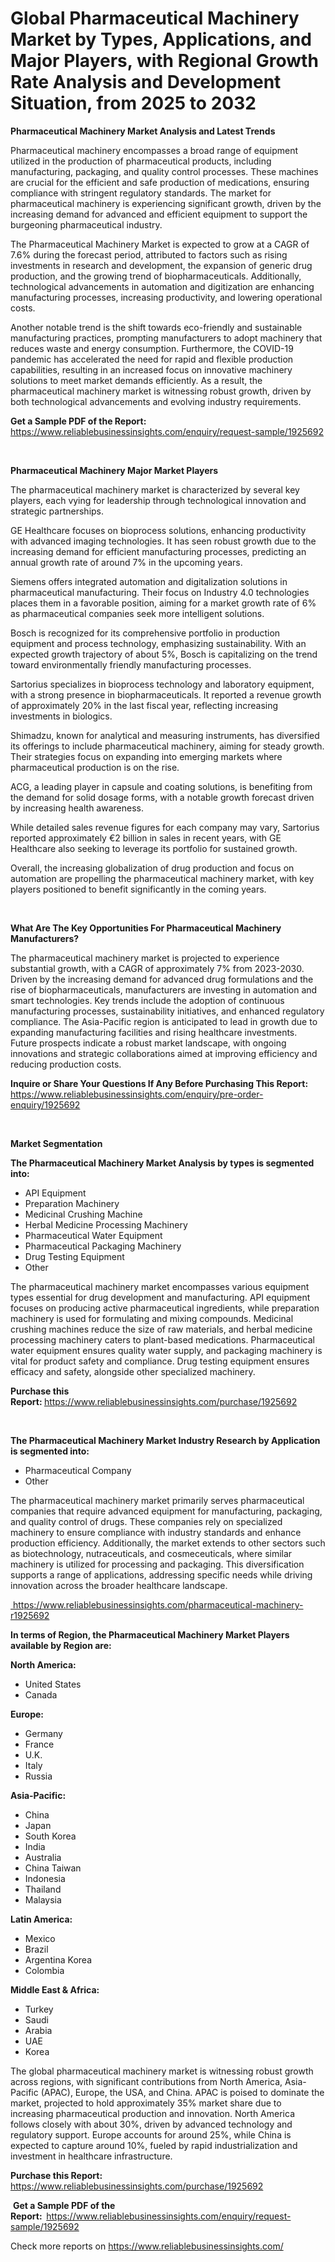 <p><h1>Global Pharmaceutical Machinery Market by Types, Applications, and Major Players, with Regional Growth Rate Analysis and Development Situation, from 2025 to 2032</h1></p><p><strong>Pharmaceutical Machinery Market Analysis and Latest Trends</strong></p>
<p><p>Pharmaceutical machinery encompasses a broad range of equipment utilized in the production of pharmaceutical products, including manufacturing, packaging, and quality control processes. These machines are crucial for the efficient and safe production of medications, ensuring compliance with stringent regulatory standards. The market for pharmaceutical machinery is experiencing significant growth, driven by the increasing demand for advanced and efficient equipment to support the burgeoning pharmaceutical industry.</p><p>The Pharmaceutical Machinery Market is expected to grow at a CAGR of 7.6% during the forecast period, attributed to factors such as rising investments in research and development, the expansion of generic drug production, and the growing trend of biopharmaceuticals. Additionally, technological advancements in automation and digitization are enhancing manufacturing processes, increasing productivity, and lowering operational costs. </p><p>Another notable trend is the shift towards eco-friendly and sustainable manufacturing practices, prompting manufacturers to adopt machinery that reduces waste and energy consumption. Furthermore, the COVID-19 pandemic has accelerated the need for rapid and flexible production capabilities, resulting in an increased focus on innovative machinery solutions to meet market demands efficiently. As a result, the pharmaceutical machinery market is witnessing robust growth, driven by both technological advancements and evolving industry requirements.</p></p>
<p><strong>Get a Sample PDF of the Report:&nbsp;</strong> <a href="https://www.reliablebusinessinsights.com/enquiry/request-sample/1925692?utm_campaign=2633&utm_medium=2&utm_source=Github&utm_content=ia&utm_term=28032025&utm_id=pharmaceutical-machinery">https://www.reliablebusinessinsights.com/enquiry/request-sample/1925692</a></p>
<p>&nbsp;</p>
<p><strong>Pharmaceutical Machinery Major Market Players</strong></p>
<p><p>The pharmaceutical machinery market is characterized by several key players, each vying for leadership through technological innovation and strategic partnerships. </p><p>GE Healthcare focuses on bioprocess solutions, enhancing productivity with advanced imaging technologies. It has seen robust growth due to the increasing demand for efficient manufacturing processes, predicting an annual growth rate of around 7% in the upcoming years.</p><p>Siemens offers integrated automation and digitalization solutions in pharmaceutical manufacturing. Their focus on Industry 4.0 technologies places them in a favorable position, aiming for a market growth rate of 6% as pharmaceutical companies seek more intelligent solutions.</p><p>Bosch is recognized for its comprehensive portfolio in production equipment and process technology, emphasizing sustainability. With an expected growth trajectory of about 5%, Bosch is capitalizing on the trend toward environmentally friendly manufacturing processes.</p><p>Sartorius specializes in bioprocess technology and laboratory equipment, with a strong presence in biopharmaceuticals. It reported a revenue growth of approximately 20% in the last fiscal year, reflecting increasing investments in biologics.</p><p>Shimadzu, known for analytical and measuring instruments, has diversified its offerings to include pharmaceutical machinery, aiming for steady growth. Their strategies focus on expanding into emerging markets where pharmaceutical production is on the rise.</p><p>ACG, a leading player in capsule and coating solutions, is benefiting from the demand for solid dosage forms, with a notable growth forecast driven by increasing health awareness.</p><p>While detailed sales revenue figures for each company may vary, Sartorius reported approximately €2 billion in sales in recent years, with GE Healthcare also seeking to leverage its portfolio for sustained growth.</p><p>Overall, the increasing globalization of drug production and focus on automation are propelling the pharmaceutical machinery market, with key players positioned to benefit significantly in the coming years.</p></p>
<p>&nbsp;</p>
<p><strong>What Are The Key Opportunities For Pharmaceutical Machinery Manufacturers?</strong></p>
<p><p>The pharmaceutical machinery market is projected to experience substantial growth, with a CAGR of approximately 7% from 2023-2030. Driven by the increasing demand for advanced drug formulations and the rise of biopharmaceuticals, manufacturers are investing in automation and smart technologies. Key trends include the adoption of continuous manufacturing processes, sustainability initiatives, and enhanced regulatory compliance. The Asia-Pacific region is anticipated to lead in growth due to expanding manufacturing facilities and rising healthcare investments. Future prospects indicate a robust market landscape, with ongoing innovations and strategic collaborations aimed at improving efficiency and reducing production costs.</p></p>
<p><strong>Inquire or Share Your Questions If Any Before Purchasing This Report:</strong> <a href="https://www.reliablebusinessinsights.com/enquiry/pre-order-enquiry/1925692?utm_campaign=2633&utm_medium=2&utm_source=Github&utm_content=ia&utm_term=28032025&utm_id=pharmaceutical-machinery">https://www.reliablebusinessinsights.com/enquiry/pre-order-enquiry/1925692</a></p>
<p>&nbsp;</p>
<p><strong>Market Segmentation</strong></p>
<p><strong>The Pharmaceutical Machinery Market Analysis by types is segmented into:</strong></p>
<p><ul><li>API Equipment</li><li>Preparation Machinery</li><li>Medicinal Crushing Machine</li><li>Herbal Medicine Processing Machinery</li><li>Pharmaceutical Water Equipment</li><li>Pharmaceutical Packaging Machinery</li><li>Drug Testing Equipment</li><li>Other</li></ul></p>
<p><p>The pharmaceutical machinery market encompasses various equipment types essential for drug development and manufacturing. API equipment focuses on producing active pharmaceutical ingredients, while preparation machinery is used for formulating and mixing compounds. Medicinal crushing machines reduce the size of raw materials, and herbal medicine processing machinery caters to plant-based medications. Pharmaceutical water equipment ensures quality water supply, and packaging machinery is vital for product safety and compliance. Drug testing equipment ensures efficacy and safety, alongside other specialized machinery.</p></p>
<p><strong>Purchase this Report:&nbsp;</strong><a href="https://www.reliablebusinessinsights.com/purchase/1925692?utm_campaign=2633&utm_medium=2&utm_source=Github&utm_content=ia&utm_term=28032025&utm_id=pharmaceutical-machinery">https://www.reliablebusinessinsights.com/purchase/1925692</a></p>
<p>&nbsp;</p>
<p><strong>The Pharmaceutical Machinery Market Industry Research by Application is segmented into:</strong></p>
<p><ul><li>Pharmaceutical Company</li><li>Other</li></ul></p>
<p><p>The pharmaceutical machinery market primarily serves pharmaceutical companies that require advanced equipment for manufacturing, packaging, and quality control of drugs. These companies rely on specialized machinery to ensure compliance with industry standards and enhance production efficiency. Additionally, the market extends to other sectors such as biotechnology, nutraceuticals, and cosmeceuticals, where similar machinery is utilized for processing and packaging. This diversification supports a range of applications, addressing specific needs while driving innovation across the broader healthcare landscape.</p></p>
<p><a href="https://www.reliablebusinessinsights.com/pharmaceutical-machinery-r1925692?utm_campaign=2633&utm_medium=2&utm_source=Github&utm_content=ia&utm_term=28032025&utm_id=pharmaceutical-machinery">&nbsp;https://www.reliablebusinessinsights.com/pharmaceutical-machinery-r1925692</a></p>
<p><strong>In terms of Region, the Pharmaceutical Machinery Market Players available by Region are:</strong></p>
<p>
    <p> <strong> North America: </strong>
        <ul>
            <li>United States</li>
            <li>Canada</li>
        </ul>
        </p> 
    <p> <strong> Europe: </strong>
        <ul>
            <li>Germany</li>
            <li>France</li>
            <li>U.K.</li>
            <li>Italy</li>
            <li>Russia</li>
        </ul>
        </p> 
    <p> <strong> Asia-Pacific: </strong>
        <ul>
            <li>China</li>
            <li>Japan</li>
            <li>South Korea</li>
            <li>India</li>
            <li>Australia</li>
            <li>China Taiwan</li>
            <li>Indonesia</li>
            <li>Thailand</li>
            <li>Malaysia</li>
        </ul>
        </p> 
    <p> <strong> Latin America: </strong>
        <ul>
            <li>Mexico</li>
            <li>Brazil</li>
            <li>Argentina Korea</li>
            <li>Colombia</li>
        </ul>
        </p> 
    <p> <strong> Middle East & Africa: </strong>
        <ul>
            <li>Turkey</li>
            <li>Saudi</li>
            <li>Arabia</li>
            <li>UAE</li>
            <li>Korea</li>
        </ul>
    </p>
    </p>
<p><p>The global pharmaceutical machinery market is witnessing robust growth across regions, with significant contributions from North America, Asia-Pacific (APAC), Europe, the USA, and China. APAC is poised to dominate the market, projected to hold approximately 35% market share due to increasing pharmaceutical production and innovation. North America follows closely with about 30%, driven by advanced technology and regulatory support. Europe accounts for around 25%, while China is expected to capture around 10%, fueled by rapid industrialization and investment in healthcare infrastructure.</p></p>
<p><strong>Purchase this Report: </strong><a href="https://www.reliablebusinessinsights.com/purchase/1925692?utm_campaign=2633&utm_medium=2&utm_source=Github&utm_content=ia&utm_term=28032025&utm_id=pharmaceutical-machinery">https://www.reliablebusinessinsights.com/purchase/1925692</a></p>
<p>&nbsp;<strong>Get a Sample PDF of the Report:&nbsp;&nbsp;</strong><a href="https://www.reliablebusinessinsights.com/enquiry/request-sample/1925692?utm_campaign=2633&utm_medium=2&utm_source=Github&utm_content=ia&utm_term=28032025&utm_id=pharmaceutical-machinery">https://www.reliablebusinessinsights.com/enquiry/request-sample/1925692</a></p>
<p><strong></strong></p>
<p>Check more reports on <a href="https://www.reliablebusinessinsights.com/?utm_campaign=2633&utm_medium=2&utm_source=Github&utm_content=ia&utm_term=28032025&utm_id=pharmaceutical-machinery">https://www.reliablebusinessinsights.com/</a></p>